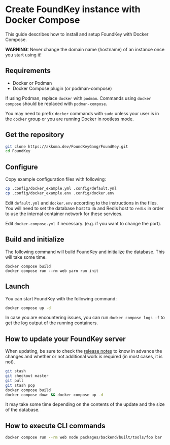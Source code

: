 # Create FoundKey instance with Docker Compose

This guide describes how to install and setup FoundKey with Docker Compose.

**WARNING:**
Never change the domain name (hostname) of an instance once you start using it!


## Requirements
- Docker or Podman
- Docker Compose plugin (or podman-compose)

If using Podman, replace `docker` with `podman`. Commands using `docker compose` should be replaced with `podman-compose`.

You may need to prefix `docker` commands with `sudo` unless your user is in the `docker` group or you are running Docker in rootless mode.

## Get the repository
```sh
git clone https://akkoma.dev/FoundKeyGang/FoundKey.git
cd FoundKey
```

## Configure

Copy example configuration files with following:

```sh
cp .config/docker_example.yml .config/default.yml
cp .config/docker_example.env .config/docker.env
```

Edit `default.yml` and `docker.env` according to the instructions in the files.
You will need to set the database host to `db` and Redis host to `redis` in order to use the internal container network for these services.


Edit `docker-compose.yml` if necessary. (e.g. if you want to change the port).

## Build and initialize
The following command will build FoundKey and initialize the database.
This will take some time.

``` shell
docker compose build
docker compose run --rm web yarn run init
```

## Launch
You can start FoundKey with the following command:

```sh
docker compose up -d
```

In case you are encountering issues, you can run `docker compose logs -f` to get the log output of the running containers.

## How to update your FoundKey server
When updating, be sure to check the [release notes](https://akkoma.dev/FoundKeyGang/FoundKey/src/branch/main/CHANGELOG.md) to know in advance the changes and whether or not additional work is required (in most cases, it is not).

```sh
git stash
git checkout master
git pull
git stash pop
docker compose build
docker compose down && docker compose up -d
```

It may take some time depending on the contents of the update and the size of the database.

## How to execute CLI commands
```sh
docker compose run --rm web node packages/backend/built/tools/foo bar
```
